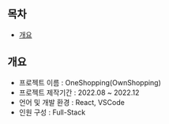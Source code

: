 ## 목차
  - [개요](#개요)

## 개요
- 프로젝트 이름 : OneShopping(OwnShopping)
- 프로젝트 제작기간 : 2022.08 ~ 2022.12
- 언어 및 개발 환경 : React, VSCode
- 인원 구성 : Full-Stack 
